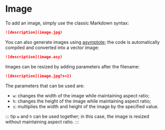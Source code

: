 # Image

To add an image, simply use the classic Markdown syntax:

```md
![description](image.jpg)
```

You can also generate images using [asymptote](https://asymptote.sourceforge.io/); the code is automatically compiled and converted into a vector image:

```md
![description](image.asy)
```

Images can be resized by adding parameters after the filename:

```md
![description](image.jpg?s=2)
```

The parameters that can be used are:

- `w`: changes the width of the image while maintaining aspect ratio;
- `h`: changes the height of the image while maintaining aspect ratio;
- `s`: multiplies the width and height of the image by the specified value.

::: tip
`w` and `h` can be used together; in this case, the image is resized without maintaining aspect ratio.
:::

